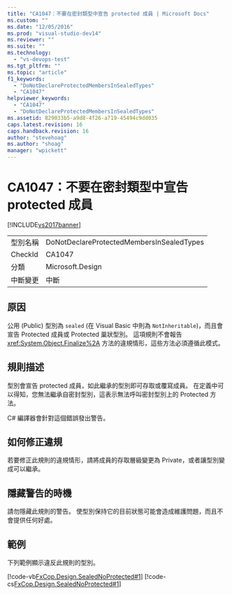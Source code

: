```yaml
---
title: "CA1047：不要在密封類型中宣告 protected 成員 | Microsoft Docs"
ms.custom: ""
ms.date: "12/05/2016"
ms.prod: "visual-studio-dev14"
ms.reviewer: ""
ms.suite: ""
ms.technology: 
  - "vs-devops-test"
ms.tgt_pltfrm: ""
ms.topic: "article"
f1_keywords: 
  - "DoNotDeclareProtectedMembersInSealedTypes"
  - "CA1047"
helpviewer_keywords: 
  - "CA1047"
  - "DoNotDeclareProtectedMembersInSealedTypes"
ms.assetid: 829033b5-a9d8-4f26-a719-45494c9dd035
caps.latest.revision: 16
caps.handback.revision: 16
author: "stevehoag"
ms.author: "shoag"
manager: "wpickett"
---
```

# CA1047：不要在密封類型中宣告 protected 成員
[!INCLUDE[vs2017banner](../code-quality/includes/vs2017banner.md)]

|||  
|-|-|  
|型別名稱|DoNotDeclareProtectedMembersInSealedTypes|  
|CheckId|CA1047|  
|分類|Microsoft.Design|  
|中斷變更|中斷|  
  
## 原因  
 公用 \(Public\) 型別為 `sealed` \(在 Visual Basic 中則為 `NotInheritable`\)，而且會宣告 Protected 成員或 Protected 巢狀型別。  這項規則不會報告 <xref:System.Object.Finalize%2A> 方法的違規情形，這些方法必須遵循此模式。  
  
## 規則描述  
 型別會宣告 protected 成員，如此繼承的型別即可存取或覆寫成員。  在定義中可以得知，您無法繼承自密封型別，這表示無法呼叫密封型別上的 Protected 方法。  
  
 C\# 編譯器會針對這個錯誤發出警告。  
  
## 如何修正違規  
 若要修正此規則的違規情形，請將成員的存取層級變更為 Private，或者讓型別變成可以繼承。  
  
## 隱藏警告的時機  
 請勿隱藏此規則的警告。  使型別保持它的目前狀態可能會造成維護問題，而且不會提供任何好處。  
  
## 範例  
 下列範例顯示違反此規則的型別。  
  
 [!code-vb[FxCop.Design.SealedNoProtected#1](../code-quality/codesnippet/VisualBasic/ca1047-do-not-declare-protected-members-in-sealed-types_1.vb)]
 [!code-cs[FxCop.Design.SealedNoProtected#1](../code-quality/codesnippet/CSharp/ca1047-do-not-declare-protected-members-in-sealed-types_1.cs)]